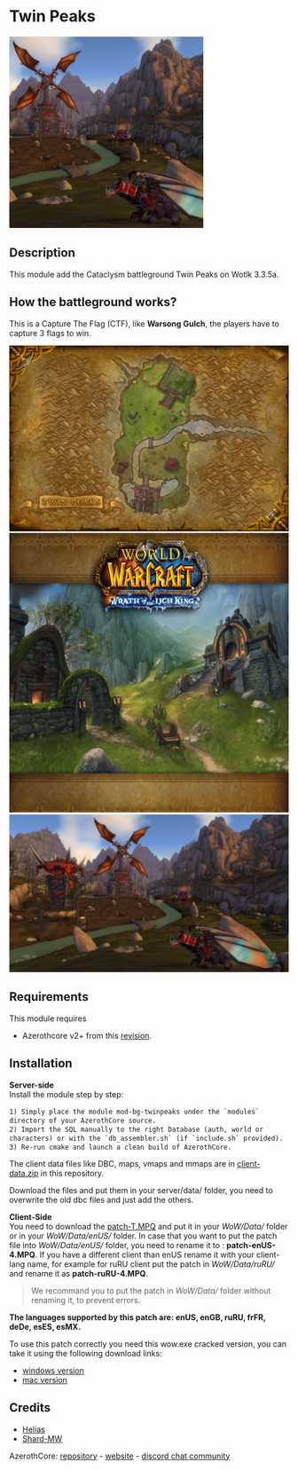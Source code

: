 # Twin Peaks
![Twin Peaks icon](icon.png)

## Description
This module add the Cataclysm battleground Twin Peaks on Wotlk 3.3.5a.

## How the battleground works?

This is a Capture The Flag (CTF), like **Warsong Gulch**, the players have to capture 3 flags to win.

![Twin Peaks World Map](images/TP-WorldMap.png)
![Twin Peaks Load Screen](images/TP-LoadScreen.png)
![Twin Peaks Zone Area](images/TP-Zone.png)

## Requirements
This module requires
- Azerothcore v2+ from this [revision](https://github.com/azerothcore/azerothcore-wotlk/pull/2334).

## Installation
**Server-side**  
Install the module step by step:

```
1) Simply place the module mod-bg-twinpeaks under the `modules` directory of your AzerothCore source. 
2) Import the SQL manually to the right Database (auth, world or characters) or with the `db_assembler.sh` (if `include.sh` provided).
3) Re-run cmake and launch a clean build of AzerothCore.
```

The client data files like DBC, maps, vmaps and mmaps are in [client-data.zip](client-data.zip) in this repository.

Download the files and put them in your server/data/ folder, you need to overwrite the old dbc files and just add the others.

**Client-Side**  
You need to download the [patch-T.MPQ](https://mega.nz/#F!ksFzBSwI!FirOsvqp6cLvo8ShbvX6_Q?Mkt1QapC) and put it in your *WoW/Data/* folder or in your *WoW/Data/enUS/* folder.
In case that you want to put the patch file into *WoW/Data/enUS/* folder, you need to rename it to : **patch-enUS-4.MPQ**.
If you have a different client than enUS rename it with your client-lang name, for example for ruRU client put the patch in *WoW/Data/ruRU/* and rename it as **patch-ruRU-4.MPQ**.

>We recommand you to put the patch in *WoW/Data/* folder without renaming it, to prevent errors.

**The languages supported by this patch are: enUS, enGB, ruRU, frFR, deDe, esES, esMX.**

To use this patch correctly you need this wow.exe cracked version, you can take it using the following download links:  
- [windows version](https://mega.nz/#!Q5QR1SjJ!Arg1O1F7Mr5U6tE9aZcH0iFndYcGBK_AmfvZTn4kUjg)
- [mac version](https://mega.nz/#!c8IQXCab!PrUfJSS0OmrFJL1GASXIKY2_tLkdUsI95SJNbelont0)

## Credits

* [Helias](https://github.com/Helias)
* [Shard-MW](https://github.com/Shard-MW)

AzerothCore: [repository](https://github.com/azerothcore) - [website](http://azerothcore.org/) - [discord chat community](https://discord.gg/PaqQRkd)
